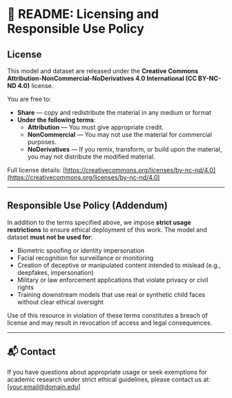 
# 📄 README: Licensing and Responsible Use Policy

## License

This model and dataset are released under the **Creative Commons Attribution-NonCommercial-NoDerivatives 4.0 International (CC BY-NC-ND 4.0)** license.

You are free to:
- **Share** — copy and redistribute the material in any medium or format
- **Under the following terms**:
  - **Attribution** — You must give appropriate credit.
  - **NonCommercial** — You may not use the material for commercial purposes.
  - **NoDerivatives** — If you remix, transform, or build upon the material, you may not distribute the modified material.

Full license details: [https://creativecommons.org/licenses/by-nc-nd/4.0](https://creativecommons.org/licenses/by-nc-nd/4.0)

---

## Responsible Use Policy (Addendum)

In addition to the terms specified above, we impose **strict usage restrictions** to ensure ethical deployment of this work. The model and dataset **must not be used for**:

- Biometric spoofing or identity impersonation  
- Facial recognition for surveillance or monitoring  
- Creation of deceptive or manipulated content intended to mislead (e.g., deepfakes, impersonation)  
- Military or law enforcement applications that violate privacy or civil rights  
- Training downstream models that use real or synthetic child faces without clear ethical oversight

Use of this resource in violation of these terms constitutes a breach of license and may result in revocation of access and legal consequences.

---

## 📬 Contact

If you have questions about appropriate usage or seek exemptions for academic research under strict ethical guidelines, please contact us at: [your.email@domain.edu]
